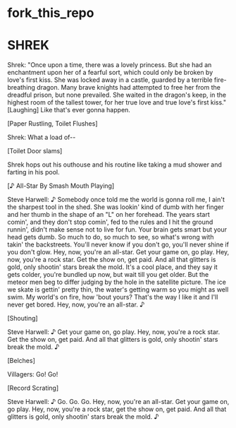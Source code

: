 # fork_this_repo

# SHREK
Shrek:
"Once upon a time, there was a lovely princess. But she had an enchantment upon her of a fearful sort, which could only be broken by love's first kiss. She was locked away in a castle, guarded by a terrible fire-breathing dragon. Many brave knights had attempted to free her from the dreadful prison, but none prevailed. She waited in the dragon's keep, in the highest room of the tallest tower, for her true love and true love's first kiss." [Laughing] Like that's ever gonna happen.

[Paper Rustling, Toilet Flushes]

Shrek:
What a load of--

[Toilet Door slams]

Shrek hops out his outhouse and his routine like taking a mud shower and farting in his pool.

[♪ All-Star By Smash Mouth Playing]

Steve Harwell:
♪ Somebody once told me the world is gonna roll me, I ain't the sharpest tool in the shed. She was lookin' kind of dumb with her finger and her thumb in the shape of an "L" on her forehead. The years start comin', and they don't stop comin', fed to the rules and I hit the ground runnin', didn't make sense not to live for fun. Your brain gets smart but your head gets dumb. So much to do, so much to see, so what's wrong with takin' the backstreets. You'll never know if you don't go, you'll never shine if you don't glow. Hey, now, you're an all-star. Get your game on, go play. Hey, now, you're a rock star. Get the show on, get paid. And all that glitters is gold, only shootin' stars break the mold. It's a cool place, and they say it gets colder, you're bundled up now, but wait till you get older. But the meteor men beg to differ judging by the hole in the satellite picture. The ice we skate is gettin' pretty thin, the water's getting warm so you might as well swim. My world's on fire, how 'bout yours? That's the way I like it and I'll never get bored. Hey, now, you're an all-star. ♪

[Shouting]

Steve Harwell:
♪ Get your game on, go play. Hey, now, you're a rock star. Get the show on, get paid. And all that glitters is gold, only shootin' stars break the mold. ♪

[Belches]

Villagers:
Go! Go!

[Record Scrating]

Steve Harwell:
♪ Go. Go. Go. Hey, now, you're an all-star. Get your game on, go play. Hey, now, you're a rock star, get the show on, get paid. And all that glitters is gold, only shootin' stars break the mold. ♪